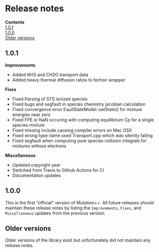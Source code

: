 <a id="top"></a>

# Release notes
**Contents**<br>
[1.0.1](#101)<br>
[1.0.0](#100)<br>
[Older versions](#older-versions)<br>

## 1.0.1

**Improvements**
- Added NH3 and CH2O transport data
- Added heavy thermal diffusion ratios to fortran wrapper

**Fixes**
- Fixed Parsing of STS ionized species
- Fixed bugs and segfault in species chemistry jacobian calculation
- Fixed convergence error EquilStateModel::setState() for mixture energies near zero
- Fixed FPE or NaN occuring with computing equilibrium Cp for a single species mixture
- Fixed missing include causing compiler errors on Mac OSX
- Fixed wrong type name used Transport.cpp which was silently failing
- Fixed segfault when computing pure species collision integrals for mixtures without electrons 

**Miscellaneous**
- Updated copyright year
- Switched from Travis to Github Actions for CI
- Documentation updates

## 1.0.0

This is the first "official" version of Mutation++.  All future releases should maintain these release notes by listing the `Improvements`, `Fixes`, and `Miscellaneous` updates from the previous version.

## Older versions

Older versions of the library exist but unfortunately did not maintain any release notes.
